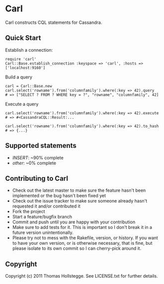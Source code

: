 # Carl

Carl constructs CQL statements for Cassandra.

Quick Start
-----------

Establish a connection:

    require 'carl'
    Carl::Base.establish_connection :keyspace => 'carl', :hosts => ['localhost:9160']

Build a query

    carl = Carl::Base.new
    carl.select('rowname').from('columnfamily').where(:key => 42).query
    # => ["SELECT ? FROM ? WHERE key = ?", "rowname", "columnfamily", 42]

Execute a query

    carl.select('rowname').from('columnfamily').where(:key => 42).execute
    # => #<CassandraCQL::Result:...

    carl.select('rowname').from('columnfamily').where(:key => 42).to_hash
    # => {...}

Supported statements
--------------------

* *INSERT*: ~90% complete
* *other*: ~0% complete

Contributing to Carl
--------------------
 
* Check out the latest master to make sure the feature hasn't been implemented or the bug hasn't been fixed yet
* Check out the issue tracker to make sure someone already hasn't requested it and/or contributed it
* Fork the project
* Start a feature/bugfix branch
* Commit and push until you are happy with your contribution
* Make sure to add tests for it. This is important so I don't break it in a future version unintentionally.
* Please try not to mess with the Rakefile, version, or history. If you want to have your own version, or is otherwise necessary, that is fine, but please isolate to its own commit so I can cherry-pick around it.

Copyright
---------

Copyright (c) 2011 Thomas Hollstegge. See LICENSE.txt for
further details.
